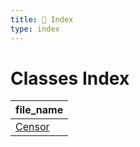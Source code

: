 ```yaml
---
title: 📑 Index
type: index
---
```


# Classes Index

| file_name           |
| ------------------- |
| [Censor](../Censor) |
